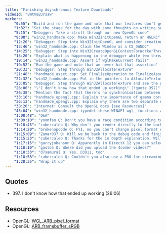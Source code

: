 ```yaml
---
title: "Finishing Asynchronous Texture Downloads"
videoId: "SWtV8B3rssw"
markers:
    "0:55": "Build and run the game and note that our textures don't get downloaded"
    "1:32": "Set the stage for the day with some thoughts on writing software from scratch and the occasional need to use systems which are black boxes"
    "5:15": "Debugger: Take a stroll through our new OpenGL code"
    "9:08": "win32_handmade.cpp: Make Win32InitOpenGL return an HGLRC"
    "12:20": "Debugger: Step into Win32InitOpenGL and consider creating the OpenGL context outside of the queue"
    "13:46": "win32_handmade.cpp: Claim the Window as a CS_OWNDC"
    "14:25": "Debugger: Step into Win32CreateOpenGLContextForWorkerThread"
    "15:20": "Explain what is happening in the debugger while two threads are initialising OpenGL"
    "19:14": "win32_handmade.cpp: Assert if wglMakeCurrent fails"
    "19:52": "Run the game and note that we never hit that assertion"
    "20:33": "Debugger: Step through Win32AllocateTexture"
    "21:48": "handmade_asset.cpp: Set FinalizeOperation to FinalizeAsset_Bitmap"
    "22:32": "win32_handmade.cpp: Put in the pointers to AllocateTexture and DeallocateTexture"
    "23:05": "Debugger: Step through Win32AllocateTexture and see the game correctly rendering in hardware"
    "26:06": "\"I don't know how that ended up working\" (!quote 397)"
    "26:38": "Mention the fact that there's no synchronisation between the texture downloading and the rendering, and describe our goal with regard to failure cases"
    "33:16": "handmade_opengl.cpp: Explain the importance of gamma correction"
    "36:13": "handmade_opengl.cpp: Explain why there are two separate enables for sRGB"
    "38:20": "Internet: Consult the OpenGL docs [see Resources]"
    "45:04": "win32_handmade.cpp: typedef these WINAPI wgl_ functions and enable the extensions in Win32InitOpenGL"
    "1:08:48": "Q&A"
    "1:09:10": "yoonfan Q: Don't you have a race condition according to the C11 and C++11 memory models when you set the texture handle from the worker thread and read it on the rendering thread without any synchronization? I think you need to use an atomic operation or the compiler could mess up the generated code"
    "1:10:43": "cubercaleb Q: Why don't you render directly to the backbuffer at Molly?"
    "1:14:20": "brokenopcode Q: FYI, no you can't change pixel format once it's been set. Need to create a temp window & context, get the wgl*arb function pointers, then destroy context & window and create new window and context with wgl*arb. Very annoying but that's how it works on windows as far as I know"
    "1:15:09": "Zamar037 Q: Will we be back to the debug code and finish it up after this, or have we finished it now?"
    "1:15:23": "cubercaleb Q: Thanks for the in depth explanation. Will you be going over modern GL later?"
    "1:17:15": "garryjohanson Q: Apparently in DirectX 12 you can select a separate context for different GPUs"
    "1:18:10": "gasto5 Q: Where did you upload the 4coder videos?"
    "1:18:33": "d7samurai Q: Yes, D3D11, too"
    "1:18:58": "cubercaleb Q: Couldn't you also use a PBO for streaming in textures?"
    "1:20:35": "Wrap it up"
---
```


## Quotes

* 397\. I don't know how that ended up working (26:06)

## Resources

* OpenGL: [WGL_ARB_pixel_format](https://www.opengl.org/registry/specs/ARB/wgl_pixel_format.txt)
* OpenGL: [ARB_framebuffer_sRGB](https://www.opengl.org/registry/specs/ARB/framebuffer_sRGB.txt)
